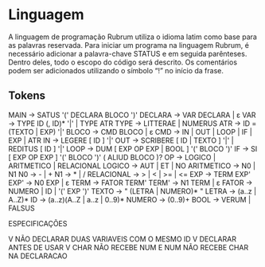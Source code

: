 # Linguagem 

A linguagem de programação Rubrum utiliza o idioma latim como base para as palavras reservada.
Para iniciar um programa na linguagem Rubrum, é necessário adicionar a palavra-chave STATUS e em seguida parênteses. Dentro deles, todo o escopo do
código será descrito. Os comentários podem ser adicionados utilizando o símbolo “!” no início da frase.

## Tokens

MAIN       -> SATUS '(' DECLARA BLOCO ')' 
DECLARA    -> VAR DECLARA | ε
VAR        -> TYPE ID (, ID)* '|' | TYPE ATR
TYPE       -> LITTERAE | NUMERUS
ATR        -> ID = (TEXTO | EXP) '|'
BLOCO      -> CMD BLOCO | ε
CMD        -> IN | OUT | LOOP | IF | EXP | ATR
IN         -> LEGERE [ ID ] '|'
OUT        -> SCRIBERE [ ID | TEXTO ] '|' | REDITUS [ ID ] '|'
LOOP       -> DUM [ EXP OP EXP | BOOL ] '(' BLOCO ')'
IF         -> SI [ EXP OP EXP ] '(' BLOCO ')' ( ALIUD BLOCO )?
OP         -> LOGICO | ARITMETICO | RELACIONAL
LOGICO     -> AUT | ET | NO
ARITMETICO -> N0 | N1
N0         -> - | +
N1         -> * | /
RELACIONAL -> > | < | >= | <=
EXP        -> TERM EXP'
EXP'       -> N0 EXP | ε
TERM       -> FATOR TERM'
TERM'      -> N1 TERM | ε
FATOR      -> NUMERO | ID | '(' EXP ')'
TEXTO      -> " (LETRA | NUMERO)* "
LETRA      -> (a..z | A..Z)*
ID         -> (a..z)(A..Z | a..z | 0..9)*
NUMERO     -> (0..9)+
BOOL       -> VERUM | FALSUS


ESPECIFICAÇÕES 

V NÃO DECLARAR DUAS VARIAVEIS COM O MESMO ID
V DECLARAR ANTES DE USAR 
V CHAR NÃO RECEBE NUM E NUM NÃO RECEBE CHAR NA DECLARACAO
